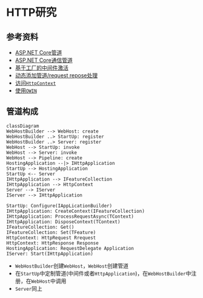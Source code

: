 # HTTP研究

## 参考资料

- [ASP.NET Core管道](https://www.cnblogs.com/artech/p/asp-net-core-pipeline.html)
- [ASP.NET Core通信管道](https://blog.csdn.net/Cool2Feel/article/details/100514911)
- [基于工厂的中间件激活](https://docs.microsoft.com/zh-cn/aspnet/core/fundamentals/middleware/extensibility?view=aspnetcore-3.1)
- [动态添加管道/request repose处理](https://cloud.tencent.com/developer/article/1475831)
- [访问`HttpContext`](https://docs.microsoft.com/zh-cn/aspnet/core/fundamentals/http-context?view=aspnetcore-3.1)
- [使用`OWIN`](https://docs.microsoft.com/zh-cn/aspnet/core/fundamentals/owin?view=aspnetcore-3.1)

## 管道构成

```mermaid
classDiagram
WebHostBuilder --> WebHost: create
WebHostBuilder ..> StartUp: register
WebHostBuilder ..> Server: register
WebHost --> StartUp: invoke
WebHost --> Server: invoke
WebHost --> Pipeline: create
HostingApplication --|> IHttpApplication
StartUp --> HostingApplication
StartUp <-- Server
IHttpApplication --> IFeatureCollection
IHttpApplication --> HttpContext
Server --> IServer
IServer --> IHttpApplication

StartUp: Configure(IAppLicationBuilder)
IHttpApplication: CreateContext(IFeatureCollection)
IHttpApplication: ProcessRequestAsync(TContext)
IHttpApplication: DisposeContext(TContext)
IFeatureCollection: Get()
IFeatureCollection: Set(TFeature)
HttpContext: HttpRequest Rrequest
HttpContext: HttpResponse Response
HostingApplication: RequestDelegate Application
IServer: Start(IHttpApplication)
```

- `WebHostBuilder`创建`WebHost`，`WebHost`创建管道
- 在`StartUp`中定制管道(中间件或者`HttpApplication`)，在`WebHostBuilder`中注册，在`WebHost`中调用
- `Server`同上
